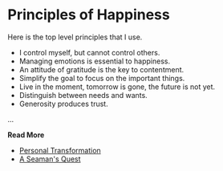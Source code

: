 # Principles of Happiness

Here is the top level principles that I use.

* I control myself, but cannot control others.
* Managing emotions is essential to happiness.
* An attitude of gratitude is the key to contentment.
* Simplify the goal to focus on the important things.
* Live in the moment, tomorrow is gone, the future is not yet.
* Distinguish between needs and wants.
* Generosity produces trust.


...

**Read More**

* [Personal Transformation](https://seamansguide.com/book/quest/Grow.md)
* [A Seaman's Quest](https://seamansguide.com/book/quest)

